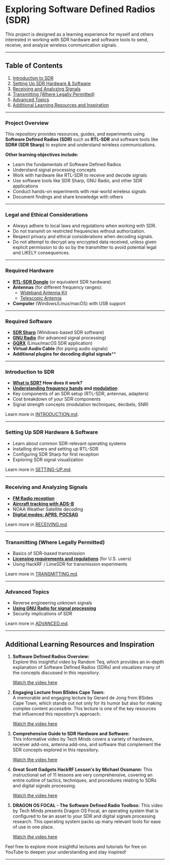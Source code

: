 # Exploring Software Defined Radios (SDR)

This project is designed as a learning experience for myself and others interested in working with SDR hardware and software tools to send, receive, and analyze wireless communication signals.

---
## **Table of Contents**

1. [Introduction to SDR](introduction.md)
2. [Setting Up SDR Hardware & Software](setting-up.md)
3. [Receiving and Analyzing Signals](receiving.md)
4. [Transmitting (Where Legally Permitted)](transmitting.md)
5. [Advanced Topics](advanced.md)
6. [Additional Learning Resources and Inspiration](#additional-learning-resources-and-inspiration)

---
### Project Overview

This repository provides resources, guides, and experiments using **Software Defined Radios (SDR)** such as **RTL-SDR** and software tools like **SDR# (SDR Sharp)** to explore and understand wireless communications.

 **Other learning objectives include:**
- Learn the fundamentals of Software Defined Radios
- Understand signal processing concepts
- Work with hardware like RTL-SDR to receive and decode signals
- Use software tools like SDR Sharp, GNU Radio, and other SDR applications
- Conduct hands-on experiments with real-world wireless signals
- Document findings and share knowledge with others

---
### Legal and Ethical Considerations

- Always adhere to local laws and regulations when working with SDR.
- Do not transmit on restricted frequencies without authorization.
- Respect privacy and ethical considerations when decoding signals.
- Do not attempt to decrypt any encrypted data received, unless given explicit permission to do so by the transmitter to avoid potential legal and LIKELY consequences. 

---
### Required Hardware

- **[RTL-SDR Dongle](https://www.amazon.com/RTL-SDR-Blog-RTL2832U-Software-Defined/dp/B0BMKZCKTF?th=1)** (or equivalent SDR hardware)
- **Antennas** (for different frequency ranges):
    - [Wideband Antenna Kit](https://www.amazon.com/dp/B07X2LJ4HB?ref=ppx_yo2ov_dt_b_fed_asin_title)
    - [Telescopic Antenna](https://www.amazon.com/dp/B091C5Y8T7?ref=ppx_yo2ov_dt_b_fed_asin_title)
- **Computer** (Windows/Linux/macOS) with USB support

---
###  Required Software

- **[SDR Sharp](https://airspy.com/download/)** (Windows-based SDR software)
- **[GNU Radio](https://www.gnuradio.org/)** (for advanced signal processing)
- **[GQRX](https://www.gqrx.dk/)** (Linux/macOS SDR application)
- **Virtual Audio Cable** (for piping audio signals)
- **Additional plugins for decoding digital signals****

---
### Introduction to SDR

- **[What is SDR?](https://en.wikipedia.org/wiki/Software-defined_radio) How does it work?**
- **[Understanding frequency bands](https://en.wikipedia.org/wiki/Frequency_allocation) and [modulation](https://en.wikipedia.org/wiki/Modulation)**
- Key components of an SDR setup (RTL-SDR, antennas, adapters)
- Cost breakdown of your SDR components
- Signal strength concepts (modulation techniques, decibels, SNR)

Learn more in [INTRODUCTION.md](introduction.md).

---
### Setting Up SDR Hardware & Software

- Learn about common SDR-relevant operating systems
- Installing drivers and setting up RTL-SDR
- Configuring SDR Sharp for first reception
- Exploring SDR signal visualization

Learn more in [SETTING-UP.md](setting-up.md).

---
### Receiving and Analyzing Signals

- **[FM Radio reception](https://en.wikipedia.org/wiki/FM_broadcasting)**
- **[Aircraft tracking with ADS-B](https://en.wikipedia.org/wiki/Automatic_dependent_surveillance_%E2%80%93_broadcast)**
- NOAA Weather Satellite decoding
- **[Digital modes: APRS](https://en.wikipedia.org/wiki/Automatic_Packet_Reporting_System), [POCSAG](https://en.wikipedia.org/wiki/POCSAG)**

Learn more in [RECEIVING.md](receiving.md).

---
### Transmitting (Where Legally Permitted)

- Basics of SDR-based transmission
- **[Licensing requirements and regulations](https://en.wikipedia.org/wiki/Federal_Communications_Commission)** (for U.S. users)
- Using HackRF / LimeSDR for transmission experiments

Learn more in [TRANSMITTING.md](transmitting.md).

---
### Advanced Topics

- Reverse engineering unknown signals
- **[Using GNU Radio for signal processing](https://en.wikipedia.org/wiki/GNU_Radio)**
- Security implications of SDR

Learn more in [ADVANCED.md](advanced.md).

---
## Additional Learning Resources and Inspiration

1. **Software Defined Radios Overview:**  
    Explore this insightful video by Random Teq, which provides an in-depth explanation of Software Defined Radios (SDRs) and visualizes many of the concepts discussed in this repository.
   
    [Watch the video here](https://www.youtube.com/watch?v=3PIi_BFulzA&list=PLhBFZf0L5I7rwR6-8cEr4FntgLIF6CTSG&index=1)
    
3. **Engaging Lecture from BSides Cape Town:**  
    A memorable and engaging lecture by Gerard de Jong from BSides Cape Town, which stands out not only for its humor but also for making complex content accessible. This lecture is one of the key resources that influenced this repository’s approach.
   
    [Watch the video here](https://www.youtube.com/watch?v=gMwciWchH3Q&list=PLhBFZf0L5I7rwR6-8cEr4FntgLIF6CTSG&index=2)
    
5. **Comprehensive Guide to SDR Hardware and Software:**  
    This informative video by Tech Minds covers a variety of hardware, receiver add-ons, antenna add-ons, and software that complement the SDR concepts explored in this repository.
   
    [Watch the video here](https://www.youtube.com/watch?v=nB6XQSEFwVA&list=PLhBFZf0L5I7rwR6-8cEr4FntgLIF6CTSG&index=3)
	
7. **Great Scott Gadgets HackRF Lesson's by Michael Ossmann:**
	This instructional set of 11 lessons are very comprehensive, covering an entire outline of tactics, techniques, and procedures relating to SDRs and digital signals processing.

	[Watch the video here](https://www.youtube.com/watch?v=BeeSN14JUYU&list=PLu0BPYzTjiHru1KmPThmbY-8rRm3EWvUQ)

9. **DRAGON OS FOCAL - The Software Defined Radio Toolbox:**
	This video by Tech Minds presents Dragon OS Focal, an operating system that is configured to be an asset to your SDR and digital signals processing research. This operating system packs up many relevant tools for ease of use in one place.

	[Watch the video here](https://www.youtube.com/watch?v=lTBtlGGf5KE)

Feel free to explore more insightful lectures and tutorials for free on YouTube to deepen your understanding and stay inspired!

----
